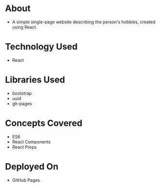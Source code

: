 # About
- A simple single-page website describing the person's hobbies, created using React.

# Technology Used
- React

# Libraries Used
- bootstrap
- uuid
- gh-pages

# Concepts Covered
- ES6
- React Components
- React Props

# Deployed On
- GitHub Pages
